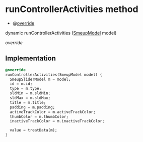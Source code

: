 


# runControllerActivities method







- @[override](https://api.flutter.dev/flutter/dart-core/override-constant.html)

dynamic runControllerActivities
([SmeupModel](../../smeup_models_widgets_smeup_model/SmeupModel-class.md) model)

_override_






## Implementation

```dart
@override
runControllerActivities(SmeupModel model) {
  SmeupSliderModel m = model;
  id = m.id;
  type = m.type;
  sldMin = m.sldMin;
  sldMax = m.sldMax;
  title = m.title;
  padding = m.padding;
  activeTrackColor = m.activeTrackColor;
  thumbColor = m.thumbColor;
  inactiveTrackColor = m.inactiveTrackColor;

  value = treatData(m);
}
```







